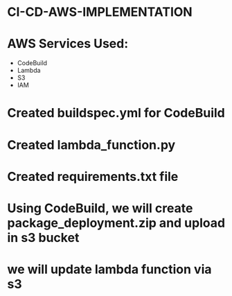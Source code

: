 # CI-CD-AWS-IMPLEMENTATION
# AWS Services Used:
 - CodeBuild
 - Lambda
 - S3
 - IAM
# Created buildspec.yml for CodeBuild
# Created lambda_function.py
# Created requirements.txt file
# Using CodeBuild, we will create package_deployment.zip and upload in s3 bucket
# we will update lambda function via s3